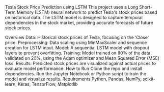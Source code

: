 Tesla Stock Price Prediction using LSTM
This project uses a Long Short-Term Memory (LSTM) neural network to predict Tesla's stock prices based on historical data. The LSTM model is designed to capture temporal dependencies in the stock market, providing accurate forecasts of future stock prices.

Overview
Data: Historical stock prices of Tesla, focusing on the 'Close' price.
Preprocessing: Data scaling using MinMaxScaler and sequence creation for LSTM input.
Model: A sequential LSTM model with dropout layers to prevent overfitting.
Training: Model trained on 80% of the data, validated on 20%, using the Adam optimizer and Mean Squared Error (MSE) loss.
Results: Predicted stock prices are visualized against actual prices to evaluate model performance.
How to Run
Clone the repo and install dependencies.
Run the Jupyter Notebook or Python script to train the model and visualize results.
Requirements
Python, Pandas, NumPy, scikit-learn, Keras, TensorFlow, Matplotlib
